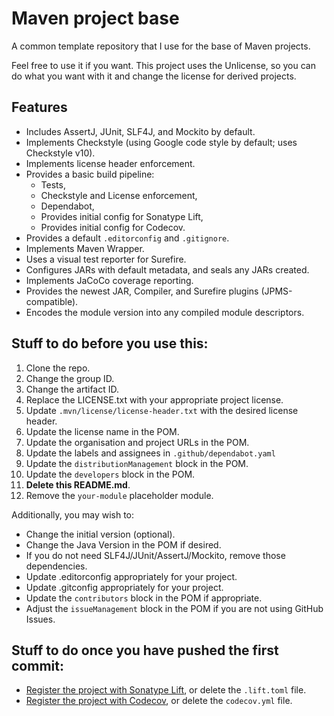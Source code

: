 # Maven project base

A common template repository that I use for the base of Maven projects.

Feel free to use it if you want. This project uses the Unlicense, so you can
do what you want with it and change the license for derived projects.

## Features

- Includes AssertJ, JUnit, SLF4J, and Mockito by default.
- Implements Checkstyle (using Google code style by default; uses Checkstyle v10).
- Implements license header enforcement.
- Provides a basic build pipeline:
    - Tests,
    - Checkstyle and License enforcement,
    - Dependabot,
    - Provides initial config for Sonatype Lift,
    - Provides initial config for Codecov.
- Provides a default `.editorconfig` and `.gitignore`.
- Implements Maven Wrapper.
- Uses a visual test reporter for Surefire.
- Configures JARs with default metadata, and seals any JARs created.
- Implements JaCoCo coverage reporting.
- Provides the newest JAR, Compiler, and Surefire plugins (JPMS-compatible).
- Encodes the module version into any compiled module descriptors.

## Stuff to do before you use this:

1. Clone the repo.
2. Change the group ID.
3. Change the artifact ID.
4. Replace the LICENSE.txt with your appropriate project license.
5. Update `.mvn/license/license-header.txt` with the desired license header.
6. Update the license name in the POM.
7. Update the organisation and project URLs in the POM.
8. Update the labels and assignees in `.github/dependabot.yaml`
9. Update the `distributionManagement` block in the POM.
10. Update the `developers` block in the POM.
11. **Delete this README.md**.
12. Remove the `your-module` placeholder module.

Additionally, you may wish to:

- Change the initial version (optional).
- Change the Java Version in the POM if desired.
- If you do not need SLF4J/JUnit/AssertJ/Mockito, remove those dependencies.
- Update .editorconfig appropriately for your project.
- Update .gitconfig appropriately for your project.
- Update the `contributors` block in the POM if appropriate. 
- Adjust the `issueManagement` block in the POM if you are not using GitHub Issues.

## Stuff to do once you have pushed the first commit:

- [Register the project with Sonatype Lift](https://lift.sonatype.com/), or delete the `.lift.toml` 
  file.
- [Register the project with Codecov](https://codecov.io/), or delete the `codecov.yml` file.

